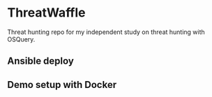 # ThreatWaffle
Threat hunting repo for my independent study on threat hunting with OSQuery.

## Ansible deploy

## Demo setup with Docker
